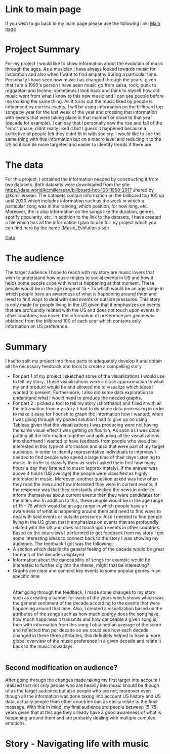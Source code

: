 # Link to main page
If you wish to go back to my main page please use the following link:
[Main page](https://oscardavidmi.github.io/Benavides-portfolio/)

# Project Summary
For my project I would like to show information about the evolution of music through the ages. As a musician I have always looked towards music for inspiration and also
when I want to find empathy during a particular time. Personally I have seen how music has changed through the years, given that I am a 1990's person I have seen 
music go from salsa, rock, punk to reggaeton and techno; sometimes I look back and think to myself how did music went from what I knew to this new music and I can see 
people before me thinking the same thing. 
As it turns out the music liked by people is influenced by current events, I will be using information on the billboard top songs by year for the last week of the year 
and crossing that information with events that were taking place in that moment or close to that year (decade for example), I can say that I personally saw the rise
and fall of the "emo" phase; didnt really liked it but I guess it happened because a collective of people felt they didnt fit in with society. I would like to see
the same thing with this information but on a macro level and reducing it to the US so it can be more targeted and easier to identify trends if there are.
# The data
For this project, I obtained the information needed by constructing it from two datasets. Both datasets were downloaded from the site: 
https://data.world/kcmillersean/billboard-hot-100-1958-2017  shared by @kcmillersean. The datasets contain information on the billboard top 100 up until 2020 which 
includes information such as the week in which a particular song was in the ranking, which position, for how long, etc. Moreover, the is also information on the songs 
like the duration, genres, spotify popularity, etc.
In addition to the link to the datasets, I have created a file which has all the information I plan to use for my project which you can find here by the name 
(Music_Evolution.xlsx):

[Data](https://github.com/oscardavidmi/Benavides-portfolio/blob/main/Music_Evolution.xlsx)

# The audience
The target audience I hope to reach with my story are music lovers that wish to understand how music relates to social events in US and how it helps some people cope
with what is happening at that moment. These people would be in the age range of 15 - 75 which would be an age range in which people have an awareness of what is
happening around them and need to find ways to deal with said events or outside pressures. This story is only made for people living in the US given that it emphasizes
on events that are profoundly related with the US and does not touch upon events in other countries; moreover, the information of preference per genre was obtained
from the billboard 100 of each year which contains only information on US preference.
# Summary
I had to split my project into three parts to adequately develop it and obtain all the necessary feedback and tools to create a compelling story.
- For part 1 of my project I sketched some of the visualizations I would use to tell my story. These visualizations were a close approximation to what my end product 
would be and allowed me to visualize which ideas I wanted to present. Furthermore, I also did some data exploration to understand what I would need to produce the 
needed graphs. 
- For part 2 I picked a tool to tell my story (shorthand) and filled it with all the information from my story. I had to do some data processing in order to make
it easy for flourish to graph the information how I wanted; when I was going through my picked solution I had to give up on using Tableau given that the visualizations
I was producing were not having the same visual effect I was getting on flourish. As soon as i was done putting all the information together and uploading all the 
visualizations into shorthand I wanted to have feedback from people who would be interested in this type of information and also that were part of my target audience.
In order to identify representative individuals to interview I needed to find people who spend a large time of their days listening to music. In order to classify 
them as such I asked them first how many hours a day they listened to music (approximately). If the answer was above 4 hours (US average) the people were classified as 
highly interested in music. Moreover, another question asked was how often they read the news and how interested they were in current events; if the response was that 
they constantly checked the news in order to inform themselves about current events then they were candidates for the interview. In addition to this,
these people would be in the age range of 15 - 75 which would be an age range in which people have an awareness of what is happening around them and need to find ways 
to deal with said events or outside pressures. Also I needed to find people living in the US given that it emphasizes on events that are profoundly related with the US 
and does not touch upon events in other countries.
Based on the interviews I performed to get feedback from my story I got some interesting ideas to connect back to the story I was showing my audience. The feedback I 
got was the following:
- A section which details the general feeling of the decade would be great for each of the decades displayed
- Information about the danceability of songs for example would be interested to further dig into the theme, might that be interesting?
- Graphs are clear and connect key events to some popular genres in an specific time <br> <br> <br>
After going through the feedback, I made some changes to my story such as creating a banner for each of the years which shows which was the general sentiment of the
decade according to the events that were happening around that time. Also, I created a visualization based on the attributes of the songs such as how much energy
does the song have, how much happiness it transmits and how danceable a given song is; then with information from this song I obtained an average of the score
and reflected that per decade so we could see how each decade changed in these three attributes, this definitely helped to have a more global overview of the music 
preference in a given decade and relate it back to the music nowadays. <br> <br>
## Second modification on audience?
After going through the changes made taking my first target into account I realized that not only people who are heavily into music should be though of as the target
audience but also people who are not; moreover even though all the information was done taking into account US history and US data, actually people from other
countries can as easily relate to the final message. With this in mind, my final audience are people between 15-75 years given that at this age they already have
a good awareness of what is happening around them and are probably dealing with multiple complex emotions.

# Story - Navigating life with music
<script src="https://carnegiemellon.shorthandstories.com/navigating-life-with-music/embed.js"></script>

